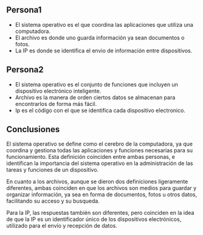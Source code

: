 ## Persona1
- El sistema operativo es el que coordina las aplicaciones que utiliza una computadora. 
- El archivo es donde uno guarda información ya sean documentos o fotos.
- La IP es donde se identifica el envio de información entre dispositivos.

## Persona2
- El sistema operativo es el conjunto de funciones que incluyen un dispositivo electrónico inteligente.
- Archivo es la manera de orden ciertos datos se almacenan para encontrarlos de forma más fácil.
- Ip es el código con el que se identifica cada dispositivo electronico.

## Conclusiones
El sistema operativo se define como el cerebro de la computadora, ya que coordina y gestiona todas las aplicaciones y funciones necesarias para su funcionamiento. Esta definición coinciden entre ambas personas, e identifican la importancia del sistema operativo en la administración de las tareas y funciones de un dispositivo.

En cuanto a los archivos, aunque se dieron dos definiciones ligeramente diferentes, ambas coinciden en que los archivos son medios para guardar y organizar información, ya sea en forma de documentos, fotos u otros datos, facilitando su acceso y su busqueda.

Para la IP, las respuestas también son diferentes, pero coinciden en la idea de que la IP es un identificador único de los dispositivos electrónicos, utilizado para el envío y recepción de datos. 